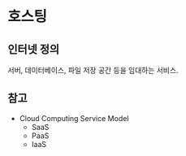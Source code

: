 # 호스팅
## 인터넷 정의
서버, 데이터베이스, 파일 저장 공간 등을 임대하는 서비스. 


## 참고
- Cloud Computing Service Model
  - SaaS
  - PaaS
  - IaaS